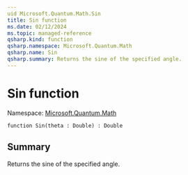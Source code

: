 ```yaml
---
uid Microsoft.Quantum.Math.Sin
title: Sin function
ms.date: 02/12/2024
ms.topic: managed-reference
qsharp.kind: function
qsharp.namespace: Microsoft.Quantum.Math
qsharp.name: Sin
qsharp.summary: Returns the sine of the specified angle.
---
```


# Sin function

Namespace: [Microsoft.Quantum.Math](xref:Microsoft.Quantum.Math)

```qsharp
function Sin(theta : Double) : Double
```

## Summary
Returns the sine of the specified angle.
